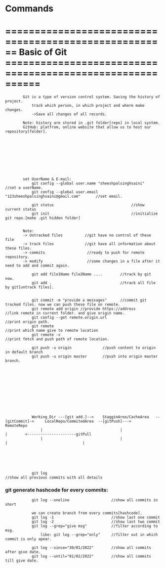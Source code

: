 # Commands


# ====================================================== Basic of Git ==========================================================

            Git is a type of version control system. Saving the history of project.
                track which person, in which project and where make changes.
                ->Save all changes of all records.

            Note: history are stored in .git folder[repo] in local system.
            GitHub: platfrom, online website that allow us to host our repository[folder].










            set UserName & E-mail:
                git config --global user.name "sheeshpalsinghsaini"                     //set a userName.
                git config --global user.email "123sheeshpalsinghsaini@gmail.com"       //set email.

                git status                                   //show current status
                git init                                     //initialize git repo.[make .git hidden folder]


            Note:
            -> Untracked files          //git have no control of these file
            -> track files              //git have all information about these files.
            -> commits                   //ready to push for remote repository.
            -> modify                    //some changes in a file after it need to add and commit again.

                git add file1Name file2Name ....        //track by git now.
                git add .                               //track all file by git[untrack files].

                
                git commit -m "provide a messages"      //commit git tracked files. now we can push these file on remote.
                git remote add origin //provide https://address         //link remote in current folder. and give origin name.
                git config --get remote.origin.url                      //print origin path.
                git remote                                              //print which name give to remote location
                git remote -v                                           //print fetch and push path of remote location.

                git push -u origin              //push content to origin in default branch
                git push -u origin master       //push into origin master branch.

                










                Working_Dir ---[git add.]-->    StagginArea/CacheArea   --[gitCommit]->     LocalRepo/CommitedArea  --[gitPush]--->     RemoteRepo
                    |                                   |                                                |        <----------------------gitPull
                    |                                   |                                                |                                  |






                git log                                                 //show all previous commits with all details



  ###  git generate hashcode for every commits:

                git log --oneline                   //show all commits in short

                we can create branch from every commits[hashcode].
                git log -1                          //show last one commit
                git log -2                          //show last two commit
                git log --grep="give msg"           //filter according to msg.
                    like: git log --grep="only"     //filter out in which commit is only apear.
                
                git log --since="30/01/2022"        //show all commits after give date.
                git log --until="01/02/2022"        //show all commits till give date.

